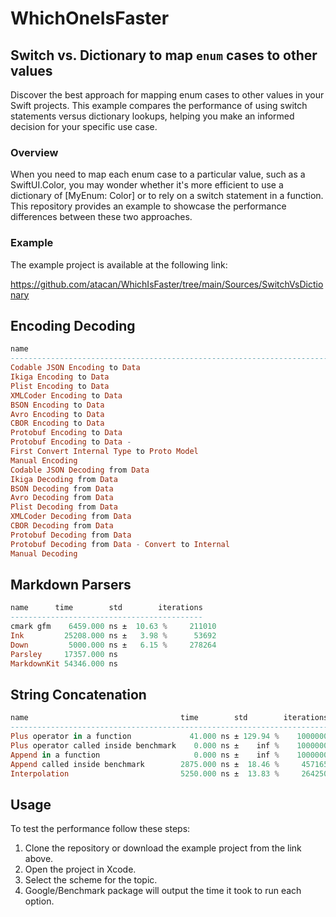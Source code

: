 # WhichOneIsFaster

## Switch vs. Dictionary to map `enum` cases to other values
Discover the best approach for mapping enum cases to other values in your Swift projects. This example compares the performance of using switch statements versus dictionary lookups, helping you make an informed decision for your specific use case.

### Overview

When you need to map each enum case to a particular value, such as a SwiftUI.Color, you may wonder whether it's more efficient to use a dictionary of [MyEnum: Color] or to rely on a switch statement in a function. This repository provides an example to showcase the performance differences between these two approaches.

### Example

The example project is available at the following link:

https://github.com/atacan/WhichIsFaster/tree/main/Sources/SwitchVsDictionary

## Encoding Decoding

```haskell
name                                                                   time         std        iterations
---------------------------------------------------------------------------------------------------------
Codable JSON Encoding to Data                                           2375.000 ns ±  21.83 %     552365
Ikiga Encoding to Data                                                   875.000 ns ±  21.00 %    1000000
Plist Encoding to Data                                                  5833.000 ns ±   8.51 %     239088
XMLCoder Encoding to Data                                              12375.000 ns ±   4.29 %     111631
BSON Encoding to Data                                                   2083.000 ns ±  10.92 %     670134
Avro Encoding to Data                                                   3833.000 ns ±  16.69 %     364732
CBOR Encoding to Data                                                   1458.000 ns ±  23.48 %     933959
Protobuf Encoding to Data                                                125.000 ns ±  89.69 %    1000000
Protobuf Encoding to Data - 
First Convert Internal Type to Proto Model                               125.000 ns ±  96.08 %    1000000
Manual Encoding                                                         1792.000 ns ± 678.13 %     631953
Codable JSON Decoding from Data                                         3833.000 ns ±   9.17 %     360046
Ikiga Decoding from Data                                                1833.000 ns ±  11.88 %     760585
BSON Decoding from Data                                                 2625.000 ns ±  13.81 %     523171
Avro Decoding from Data                                                  875.000 ns ±  16.30 %    1000000
Plist Decoding from Data                                                2875.000 ns ±   8.39 %     481137
XMLCoder Decoding from Data                                            19208.000 ns ±   8.63 %      70437
CBOR Decoding from Data                                                 1416.000 ns ±  14.13 %     985492
Protobuf Decoding from Data                                              167.000 ns ±  62.11 %    1000000
Protobuf Decoding from Data - Convert to Internal                        167.000 ns ±  66.94 %    1000000
Manual Decoding                                                         2167.000 ns ±  26.61 %     628820
```

## Markdown Parsers

```haskell
name      time        std        iterations
-------------------------------------------
cmark gfm    6459.000 ns ±  10.63 %     211010
Ink         25208.000 ns ±   3.98 %      53692
Down         5000.000 ns ±   6.15 %     278264
Parsley     17357.000 ns
MarkdownKit 54346.000 ns
```

## String Concatenation

```haskell
name                                  time        std        iterations
-----------------------------------------------------------------------
Plus operator in a function             41.000 ns ± 129.94 %    1000000
Plus operator called inside benchmark    0.000 ns ±    inf %    1000000
Append in a function                     0.000 ns ±    inf %    1000000
Append called inside benchmark        2875.000 ns ±  18.46 %     457165
Interpolation                         5250.000 ns ±  13.83 %     264250
```

## Usage

To test the performance follow these steps:

1. Clone the repository or download the example project from the link above.
1. Open the project in Xcode.
1. Select the scheme for the topic.
1. Google/Benchmark package will output the time it took to run each option.
